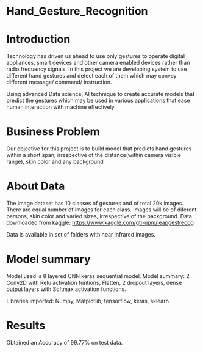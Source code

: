 # Hand_Gesture_Recognition

# Introduction
Technology has driven us ahead to use only gestures to operate digital appliances, smart devices and other camera enabled devices rather than radio frequency signals. In this project we are developing system to use different hand gestures and detect each of them which may convey different message/ command/ instruction. 

Using advanced Data science, AI technique to create accurate models that predict the gestures which may be used in various applications that ease human interaction with machine effectively.  

# Business Problem
Our objective for this project is to build model that predicts hand gestures within a short span, irrespective of the distance(within camera visible range), skin color and any background

# About Data
The image dataset has 10 classes of gestures and of total 20k images. There are equal number of images for each class. Images will be of diferent persons, skin color and varied sizes, irrespective of the background. 
Data downloaded from kaggle: https://www.kaggle.com/gti-upm/leapgestrecog

Data is available in set of folders with near infrared images.


# Model summary
Model used is 8 layered CNN keras sequential model. 
Model summary: 2 Conv2D with Relu activation funtions, Flatten, 2 dropout layers, dense output layers with Softmax activation functions.

Libraries imported: Numpy, Matplotlib, tensorflow, keras, sklearn

# Results
Obtained an Accuracy of 99.77% on test data.
